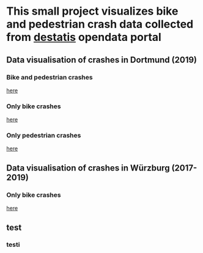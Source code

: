 # This small project visualizes bike and pedestrian crash data collected from [destatis](https://unfallatlas.statistikportal.de/_opendata2020.html) opendata portal

## Data visualisation of crashes in Dortmund (2019)
### Bike and pedestrian crashes
[here](/html/dortmund/bike&pedestriancrashes.html)
### Only bike crashes
[here](/html/dortmund/bikecrashes.html)
### Only pedestrian crashes
[here](/html/dortmund/pedestriancrashes.html)

## Data visualisation of crashes in Würzburg (2017-2019)
### Only bike crashes
[here](/html/wuerzburg/bikecrashes.html)

## test
### testi
